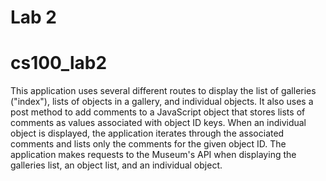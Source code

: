 # Lab 2
# cs100_lab2

This application uses several different routes to display the list of galleries ("index"), lists of objects in a gallery, and individual objects. It also uses a post method to add comments to a JavaScript object that stores lists of comments as values associated with object ID keys. When an individual object is displayed, the application iterates through the associated comments and lists only the comments for the given object ID. The application makes requests to the Museum's API when displaying the galleries list, an object list, and an individual object.
